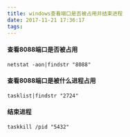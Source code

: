 ```yaml
---
title: windows查看端口是否被占用并结束进程
date: 2017-11-21 17:36:17
tags:
---
```

#### 查看8088端口是否被占用

```
netstat -aon|findstr "8088"  
```

#### 查看8088端口是被什么进程占用

```
tasklist|findstr "2724"
```

#### 结束进程

```
taskkill /pid "5432"
```

